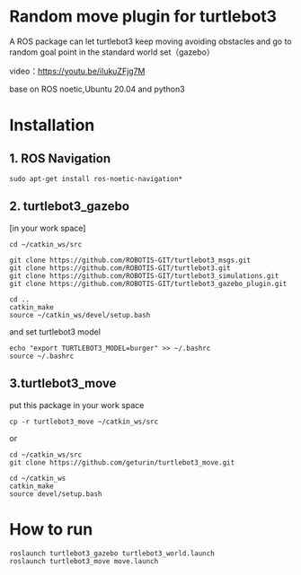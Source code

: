 # Random move plugin for turtlebot3

A ROS package can let turtlebot3 keep moving avoiding obstacles and go to random goal point in the standard world set（gazebo）

video：https://youtu.be/ilukuZFjg7M

base on ROS noetic,Ubuntu 20.04 and python3
# Installation

## 1. ROS Navigation

```
sudo apt-get install ros-noetic-navigation*
```

## 2. turtlebot3_gazebo
[in your work space]
```
cd ~/catkin_ws/src

git clone https://github.com/ROBOTIS-GIT/turtlebot3_msgs.git
git clone https://github.com/ROBOTIS-GIT/turtlebot3.git
git clone https://github.com/ROBOTIS-GIT/turtlebot3_simulations.git
git clone https://github.com/ROBOTIS-GIT/turtlebot3_gazebo_plugin.git

cd ..
catkin_make
source ~/catkin_ws/devel/setup.bash
```
and set turtlebot3 model
```
echo "export TURTLEBOT3_MODEL=burger" >> ~/.bashrc
source ~/.bashrc
```

## 3.turtlebot3_move
put this package in your work space
```
cp -r turtlebot3_move ~/catkin_ws/src
```
or
```
cd ~/catkin_ws/src
git clone https://github.com/geturin/turtlebot3_move.git
```
```
cd ~/catkin_ws
catkin_make
source devel/setup.bash
```

# How to run
```
roslaunch turtlebot3_gazebo turtlebot3_world.launch
roslaunch turtlebot3_move move.launch
```
